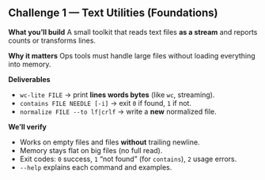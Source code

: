 ## Challenge 1 — Text Utilities (Foundations)
**What you’ll build**
A small toolkit that reads text files **as a stream** and reports counts or transforms lines.

**Why it matters**
Ops tools must handle large files without loading everything into memory.

**Deliverables**
- `wc-lite FILE` → print **lines words bytes** (like `wc`, streaming).
- `contains FILE NEEDLE [-i]` → exit `0` if found, `1` if not.
- `normalize FILE --to lf|crlf` → write a **new** normalized file.

**We’ll verify**
- Works on empty files and files **without** trailing newline.
- Memory stays flat on big files (no full read).
- Exit codes: `0` success, `1` “not found” (for `contains`), `2` usage errors.
- `--help` explains each command and examples.
